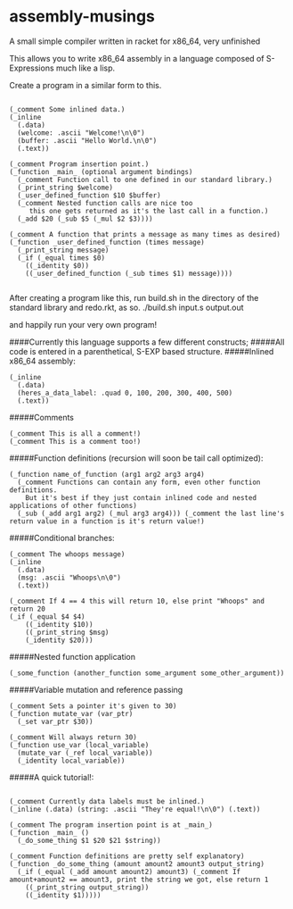 # assembly-musings
A small simple compiler written in racket for x86_64, very unfinished

This allows you to write x86_64 assembly in a language composed of S-Expressions much like a lisp.

Create a program in a similar form to this.

```Assembly

(_comment Some inlined data.)
(_inline
  (.data)
  (welcome: .ascii "Welcome!\n\0")
  (buffer: .ascii "Hello World.\n\0")
  (.text))
  
(_comment Program insertion point.)
(_function _main_ (optional argument bindings)
  (_comment Function call to one defined in our standard library.)
  (_print_string $welcome)
  (_user_defined_function $10 $buffer)
  (_comment Nested function calls are nice too
     this one gets returned as it's the last call in a function.)
  (_add $20 (_sub $5 (_mul $2 $3))))

(_comment A function that prints a message as many times as desired)
(_function _user_defined_function (times message)
  (_print_string message)
  (_if (_equal times $0)
    ((_identity $0))
    ((_user_defined_function (_sub times $1) message))))
  
```

After creating a program like this, run build.sh in the directory of the standard library and redo.rkt, as so.
./build.sh input.s output.out

and happily run your very own program!

####Currently this language supports a few different constructs;
#####All code is entered in a parenthetical, S-EXP based structure.
#####Inlined x86_64 assembly:
```Assembly
(_inline
  (.data)
  (heres_a_data_label: .quad 0, 100, 200, 300, 400, 500)
  (.text))
```
#####Comments
```Assembly
(_comment This is all a comment!)
(_comment This is a comment too!)
```
#####Function definitions (recursion will soon be tail call optimized):
```Assembly
(_function name_of_function (arg1 arg2 arg3 arg4)
  (_comment Functions can contain any form, even other function definitions.
    But it's best if they just contain inlined code and nested applications of other functions)
  (_sub (_add arg1 arg2) (_mul arg3 arg4))) (_comment the last line's return value in a function is it's return value!)
```
#####Conditional branches:
```Assembly
(_comment The whoops message)
(_inline
  (.data)
  (msg: .ascii "Whoops\n\0")
  (.text))

(_comment If 4 == 4 this will return 10, else print "Whoops" and return 20
(_if (_equal $4 $4)
	((_identity $10))
	((_print_string $msg)
    (_identity $20)))
```
#####Nested function application
```Assembly
(_some_function (another_function some_argument some_other_argument))
```
#####Variable mutation and reference passing
```Assembly
(_comment Sets a pointer it's given to 30)
(_function mutate_var (var_ptr)
  (_set var_ptr $30))

(_comment Will always return 30)
(_function use_var (local_variable)
  (mutate_var (_ref local_variable))
  (_identity local_variable))
```
#####A quick tutorial!:
```Assembly

(_comment Currently data labels must be inlined.)
(_inline (.data) (string: .ascii "They're equal!\n\0") (.text))

(_comment The program insertion point is at _main_)
(_function _main_ ()
  (_do_some_thing $1 $20 $21 $string))

(_comment Function definitions are pretty self explanatory)
(_function _do_some_thing (amount amount2 amount3 output_string)
  (_if (_equal (_add amount amount2) amount3) (_comment If amount+amount2 == amount3, print the string we got, else return 1
    ((_print_string output_string))
    ((_identity $1)))))
```
